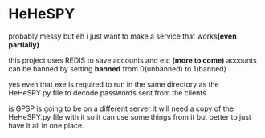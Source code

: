 # HeHeSPY

probably messy but eh i just want to make a service that works<divider>**(even partially)**

this project uses REDIS to save accounts and etc **(more to come)**
accounts can be banned by setting **banned** from 0(unbanned) to 1(banned)

yes even that exe is required to run in the same directory as the HeHeSPY.py file to decode passwords sent from the clients

is GPSP is going to be on a different server it will need a copy of the HeHeSPY.py file with it so it can use some things from it
but better to just have it all in one place.
